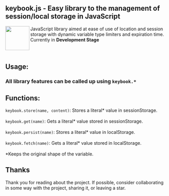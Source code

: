 ## keybook.js - Easy library to the management of session/local storage in JavaScript

<img align="left" width="75" src="https://upload.wikimedia.org/wikipedia/commons/thumb/1/18/Database.svg/640px-Database.svg.png">

JavaScript library aimed at ease of use of location and session storage with dynamic variable type limiters and expiration time.
Currently in **Development Stage** 
<br><br><br>
## Usage:
### All library features can be called up using `keybook.*` <br>
## Functions:
`keybook.store(name, content)`: Stores a literal* value in sessionStorage.
<br><br>
`keybook.get(name)`: Gets a literal* value stored in sessionStorage.
<br><br>
`keybook.persist(name)`: Stores a literal* value in localStorage.
<br><br>
`keybook.fetch(name)`: Gets a literal* value stored in localStorage.
<br><br>
*Keeps the original shape of the variable.
## Thanks
Thank you for reading about the project. If possible, consider collaborating in some way with the project, sharing it, or leaving a star.

